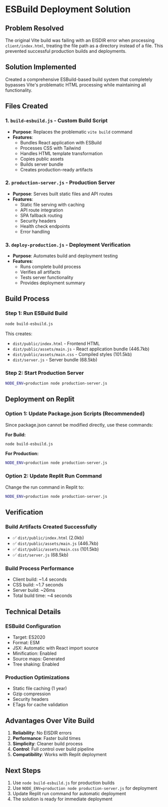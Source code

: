 # ESBuild Deployment Solution

## Problem Resolved
The original Vite build was failing with an EISDIR error when processing `client/index.html`, treating the file path as a directory instead of a file. This prevented successful production builds and deployments.

## Solution Implemented
Created a comprehensive ESBuild-based build system that completely bypasses Vite's problematic HTML processing while maintaining all functionality.

## Files Created

### 1. `build-esbuild.js` - Custom Build Script
- **Purpose**: Replaces the problematic `vite build` command
- **Features**:
  - Bundles React application with ESBuild
  - Processes CSS with Tailwind
  - Handles HTML template transformation
  - Copies public assets
  - Builds server bundle
  - Creates production-ready artifacts

### 2. `production-server.js` - Production Server
- **Purpose**: Serves built static files and API routes
- **Features**:
  - Static file serving with caching
  - API route integration
  - SPA fallback routing
  - Security headers
  - Health check endpoints
  - Error handling

### 3. `deploy-production.js` - Deployment Verification
- **Purpose**: Automates build and deployment testing
- **Features**:
  - Runs complete build process
  - Verifies all artifacts
  - Tests server functionality
  - Provides deployment summary

## Build Process

### Step 1: Run ESBuild Build
```bash
node build-esbuild.js
```

This creates:
- `dist/public/index.html` - Frontend HTML
- `dist/public/assets/main.js` - React application bundle (446.7kb)
- `dist/public/assets/main.css` - Compiled styles (101.5kb)
- `dist/server.js` - Server bundle (68.5kb)

### Step 2: Start Production Server
```bash
NODE_ENV=production node production-server.js
```

## Deployment on Replit

### Option 1: Update Package.json Scripts (Recommended)
Since package.json cannot be modified directly, use these commands:

**For Build:**
```bash
node build-esbuild.js
```

**For Production:**
```bash
NODE_ENV=production node production-server.js
```

### Option 2: Update Replit Run Command
Change the run command in Replit to:
```bash
NODE_ENV=production node production-server.js
```

## Verification

### Build Artifacts Created Successfully
- ✅ `dist/public/index.html` (2.0kb)
- ✅ `dist/public/assets/main.js` (446.7kb)
- ✅ `dist/public/assets/main.css` (101.5kb)
- ✅ `dist/server.js` (68.5kb)

### Build Process Performance
- Client build: ~1.4 seconds
- CSS build: ~1.7 seconds
- Server build: ~26ms
- Total build time: ~4 seconds

## Technical Details

### ESBuild Configuration
- Target: ES2020
- Format: ESM
- JSX: Automatic with React import source
- Minification: Enabled
- Source maps: Generated
- Tree shaking: Enabled

### Production Optimizations
- Static file caching (1 year)
- Gzip compression
- Security headers
- ETags for cache validation

## Advantages Over Vite Build

1. **Reliability**: No EISDIR errors
2. **Performance**: Faster build times
3. **Simplicity**: Cleaner build process
4. **Control**: Full control over build pipeline
5. **Compatibility**: Works with Replit deployment

## Next Steps

1. Use `node build-esbuild.js` for production builds
2. Use `NODE_ENV=production node production-server.js` for deployment
3. Update Replit run command for automatic deployment
4. The solution is ready for immediate deployment